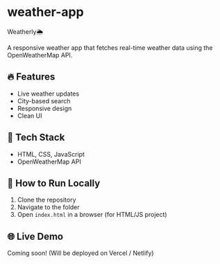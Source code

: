 # weather-app
Weatherly🌦️

A responsive weather app that fetches real-time weather data using the OpenWeatherMap API.

## 🔥 Features
- Live weather updates
- City-based search
- Responsive design
- Clean UI

## 🚀 Tech Stack
- HTML, CSS, JavaScript
- OpenWeatherMap API

## 🧪 How to Run Locally
1. Clone the repository  
2. Navigate to the folder  
3. Open `index.html` in a browser (for HTML/JS project)  
  
## 🌐 Live Demo
Coming soon! (Will be deployed on Vercel / Netlify)